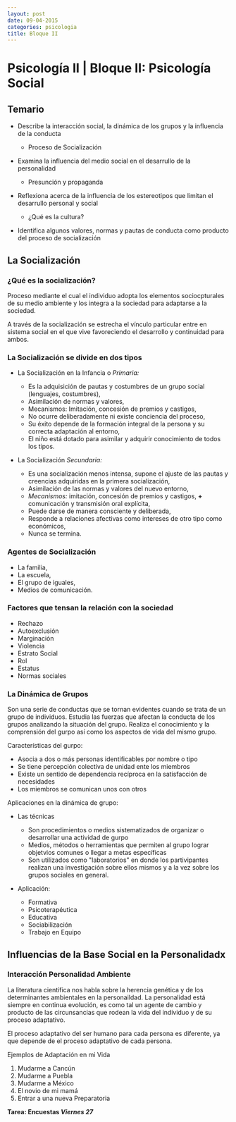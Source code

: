 ```yaml
---
layout: post
date: 09-04-2015
categories: psicologia
title: Bloque II
---
```


# Psicología II | Bloque II: Psicología Social

## Temario

*   Describe la interacción social, la dinámica de los grupos y la influencia de la conducta

    *   Proceso de Socialización
*   Examina la influencia del medio social en el desarrullo de la personalidad

    *   Presunción y propaganda
*   Reflexiona acerca de la influencia de los estereotipos que limitan el desarrullo personal y social

    *   ¿Qué es la cultura?
*   Identifica algunos valores, normas y pautas de conducta como producto del proceso de socialización

## La Socialización

### ¿Qué es la socialización?

Proceso mediante el cual el individuo adopta los elementos sociocpturales de su medio ambiente y los integra a la sociedad para adaptarse a la sociedad.

A través de la socialización se estrecha el vínculo particular entre en sistema social en el que vive favoreciendo el desarrollo y continuidad para ambos.

### La Socialización se divide en dos tipos

*   La Socialización en la Infancia o _Primaria:_

    *   Es la adquisición de pautas y costumbres de un grupo social (lenguajes, costumbres),
    *   Asimilación de normas y valores,
    *   Mecanismos: Imitación, concesión de premios y castigos,
    *   No ocurre deliberadamente ni existe conciencia del proceso,
    *   Su éxito depende de la formación integral de la persona y su correcta adaptación al entorno,
    *   El niño está dotado para asimilar y adquirir conocimiento de todos los tipos.

*   La Socialización _Secundaria:_

    *   Es una socialización menos intensa, supone el ajuste de las pautas y creencias adquiridas en la primera socialización,
    *   Asimilación de las normas y valores del nuevo entorno,
    *   _Mecanismos:_ imitación, concesión de premios y castigos, **+** comunicación y transmisión oral explícita,
    *   Puede darse de manera consciente y deliberada,
    *   Responde a relaciones afectivas como intereses de otro tipo como económicos,
    *   Nunca se termina.

### Agentes de Socialización

*   La familia,
*   La escuela,
*   El grupo de iguales,
*   Medios de comunicación.

### Factores que tensan la relación con la sociedad

*   Rechazo
*   Autoexclusión
*   Marginación
*   Violencia
*   Estrato Social
*   Rol
*   Estatus
*   Normas sociales

### La Dinámica de Grupos

Son una serie de conductas que se tornan evidentes cuando se trata de un grupo de individuos. Estudia las fuerzas que afectan la conducta de los grupos analizando la situación del grupo. Realiza el conocimiento y la comprensión del gurpo así como los aspectos de vida del mismo grupo.

Características del gurpo:

*   Asocia a dos o más personas identificables por nombre o tipo
*   Se tiene percepción colectiva de unidad ente los miembros
*   Existe un sentido de dependencia recíproca en la satisfacción de necesidades
*   Los miembros se comunican unos con otros

Aplicaciones en la dinámica de grupo:

*   Las técnicas   

    *   Son procedimientos o medios sistematizados de organizar o desarrollar una actividad de gurpo
    *   Medios, métodos o herramientas que permiten al grupo lograr objetvios comunes o llegar a metas específicas
    *   Son utilizados como "laboratorios" en donde los partivipantes realizan una investigación sobre ellos mismos y a la vez sobre los grupos sociales en general.
*   Aplicación:   

    *   Formativa
    *   Psicoterapéutica
    *   Educativa
    *   Sociabilización
    *   Trabajo en Equipo

## Influencias de la Base Social en la Personalidadx

### Interacción Personalidad Ambiente

La literatura científica nos habla sobre la herencia genética y de los determinantes ambientales en la personaildad. La personalidad está siempre en continua evolución, es como tal un agente de cambio y producto de las circunsancias que rodean la vida del individuo y de su proceso adaptativo.

El proceso adaptativo del ser humano para cada persona es diferente, ya que depende de el proceso adaptativo de cada persona.

Ejemplos de Adaptación en mi Vida

1.  Mudarme a Cancún
2.  Mudarme a Puebla
3.  Mudarme a México
4.  El novio de mi mamá
5.  Entrar a una nueva Preparatoria

**Tarea: Encuestas _Viernes 27_**
